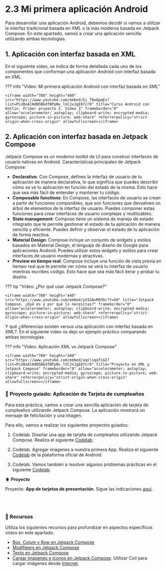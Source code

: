# **2.3 Mi primera aplicación Android**

Para desarrollar una aplicación Android, debemos decidir si vamos a utilizar la interfaz tradicional basada en XML o la más moderna basada en Jetpack Compose. En este apartado, vamos a crear una aplicación sencilla utilizando ambas tecnologías.

## 1. **Aplicación con interfaz basada en XML**

En el siguiente video, se indica de forma detallada cada uno de los componentes que conforman una aplicación Android con interfaz basada en XML.

??? info "Video: Mi primera aplicación Android con interfaz basada en XML"

    <iframe width="780" height="440"  src="https://www.youtube.com/embed/Gj_T8oQpqEs?list=PLU8oAlHdN5BkdfBPpNv_lVCJxJgE87cr0" title="Curso Android con Kotlin. Primer proyecto I. Vídeo 3" frameborder="0" allow="accelerometer; autoplay; clipboard-write; encrypted-media; gyroscope; picture-in-picture; web-share" referrerpolicy="strict-origin-when-cross-origin" allowfullscreen></iframe>



## 2. **Aplicación con interfaz basada en Jetpack Compose**

Jetpack Compose es un moderno toolkit de UI para construir interfaces de usuario nativas en Android. Características principales de Jetpack Compose:

- **Declarativo**: Con Compose, defines la interfaz de usuario de tu aplicación de manera declarativa, lo que significa que puedes describir cómo se ve tu aplicación en función del estado de la misma. Esto hace que sea más fácil de entender y mantener tu código.  
- **Composable functions**: En Compose, las interfaces de usuario se crean a partir de funciones componibles, que son funciones que devuelven un árbol de elementos de la interfaz de usuario. Puedes componer estas funciones para crear interfaces de usuario complejas y reutilizables.  
- **State management**: Compose tiene un sistema de manejo de estado integrado que te permite gestionar el estado de tu aplicación de manera sencilla y eficiente. Puedes definir y observar el estado de tu aplicación de forma reactiva.  
- **Material Design**: Compose incluye un conjunto de widgets y estilos basados en Material Design, el lenguaje de diseño de Google para aplicaciones Android. Puedes utilizar estos widgets y estilos para crear interfaces de usuario modernas y atractivas.  
- **Preview en tiempo real**: Compose incluye una función de vista previa en tiempo real que te permite ver cómo se verá tu interfaz de usuario mientras escribes código. Esto hace que sea más fácil iterar y probar tu diseño.  

??? tip "Video: ¿Por qué usar Jetpack Compose?"

    <iframe width="780" height="440" src="https://www.youtube.com/embed/yVIGAvMO3bc?t=69" title="Jetpack Compose. ¿Qué es y por qué lo necesitas?" frameborder="0" allow="accelerometer; autoplay; clipboard-write; encrypted-media; gyroscope; picture-in-picture; web-share" referrerpolicy="strict-origin-when-cross-origin" allowfullscreen></iframe>


Y qué ¿diferencias existen versus una aplicación con interfaz basada en XML?. En el siguiente video os dejo un ejemplo práctico comparando ambas tecnologías.

??? info "Video: Aplicación XML vs Jetpack Compose"

    <iframe width="780" height="440" src="https://www.youtube.com/embed/aqzlsqqTsGI?list=PLU8oAlHdN5BkdfBPpNv_lVCJxJgE87cr0" title="Proyecto en XML y Jetpack Compose" frameborder="0" allow="accelerometer; autoplay; clipboard-write; encrypted-media; gyroscope; picture-in-picture; web-share" referrerpolicy="strict-origin-when-cross-origin" allowfullscreen></iframe>





### 🚀 **Proyecto guiado: Aplicación de Tarjeta de cumpleaños**

Para esta práctica, vamos a crear una sencilla aplicación de tarjeta de cumpleaños utilizando Jetpack Compose. La aplicación mostrará un mensaje de felicitación y una imagen.

Para ello, vamos a realizar los siguientes proyectos guiados:

1. Codelab. Diseñar una app de tarjeta de cumpleaños utilizando Jetpack Compose. Realiza el siguiente [Codelab](https://developer.android.com/codelabs/basic-android-kotlin-compose-text-composables?hl=es-419).

2. Codelab. Agregar imágenes a nuestra primera App. Realiza el siguiente [Codelab](https://developer.android.com/codelabs/basic-android-kotlin-compose-add-images?hl=es-419) de la plataforma oficial de Android.

3. Codelab. Vamos también a resolver algunos problemas prácticas en el siguiente [Codelab](https://developer.android.com/codelabs/basic-android-kotlin-compose-composables-practice-problems?hl=es-419).

⬆️ **Proyecto**

Proyecto. **App de tarjetas de presentación**. Sigue las indicaciones [aquí](https://developer.android.com/codelabs/basic-android-kotlin-compose-business-card?hl=es-419).

<br/><br/>


### 📁 Recursos

Utiliza los siguientes recursos para profundizar en aspectos específicos vistos en este apartado.

- [Box, Colum y Row en Jetpack Compose](https://youtu.be/xyBkLS5OPtk?list=PLrn69hTK5FBwu7VmWBg76v23atiMqz_pY)
- [Modifieers en Jetpack Compose](https://youtu.be/xyBkLS5OPtk?list=PLrn69hTK5FBwu7VmWBg76v23atiMqz_pY)
- [Texto en Jetpack Compose](https://youtu.be/yu6rxgBEh1Y?list=PLrn69hTK5FBwu7VmWBg76v23atiMqz_pY)
- [Cargar imágenes e iconos en Jetpack Compose](https://youtu.be/t_yjhWQl4Ps?list=PLrn69hTK5FBwu7VmWBg76v23atiMqz_pY). Utilizar Coil para cargar imágenes desde [Internet](https://youtu.be/N7Q-XyTy_Ug?list=PLrn69hTK5FBwu7VmWBg76v23atiMqz_pY).